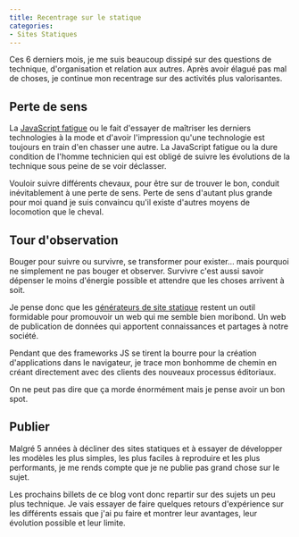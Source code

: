 ```yaml
---
title: Recentrage sur le statique
categories:
- Sites Statiques
---
```


Ces 6 derniers mois, je me suis beaucoup dissipé sur des questions de technique, d'organisation et relation aux autres. Après avoir élagué pas mal de choses, je continue mon recentrage sur des activités plus valorisantes.

## Perte de sens

La [JavaScript fatigue](https://medium.com/@ericclemmons/javascript-fatigue-48d4011b6fc4) ou le fait d'essayer de maîtriser les derniers technologies à la mode et d'avoir l'impression qu'une technologie est toujours en train d'en chasser une autre. La JavaScript fatigue ou la dure condition de l'homme technicien qui est obligé de suivre les évolutions de la technique sous peine de se voir déclasser.

Vouloir suivre différents chevaux, pour être sur de trouver le bon, conduit inévitablement à une perte de sens. Perte de sens d'autant plus grande pour moi quand je suis convaincu qu'il existe d'autres moyens de locomotion que le cheval.

## Tour d'observation

Bouger pour suivre ou survivre, se transformer pour exister… mais pourquoi ne simplement ne pas bouger et observer. Survivre c'est aussi savoir dépenser le moins d'énergie possible et attendre que les choses arrivent à soit.

Je pense donc que les [générateurs de site statique](/generateur-site-statique/) restent un outil formidable pour promouvoir un web qui me semble bien moribond. Un web de publication de données qui apportent connaissances et partages à notre société.

Pendant que des frameworks JS se tirent la bourre pour la création d'applications dans le navigateur, je trace mon bonhomme de chemin en créant directement avec des clients des nouveaux processus éditoriaux.

On ne peut pas dire que ça morde énormément mais je pense avoir un bon spot.

## Publier

Malgré 5 années à décliner des sites statiques et à essayer de développer les modèles les plus simples, les plus faciles à reproduire et les plus performants, je me rends compte que je ne publie pas grand chose sur le sujet.

Les prochains billets de ce blog vont donc repartir sur des sujets un peu plus technique. Je vais essayer de faire quelques retours d'expérience sur les différents essais que j'ai pu faire et montrer leur avantages, leur évolution possible et leur limite.






